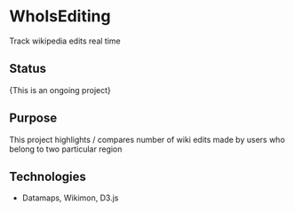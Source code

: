 # WhoIsEditing
Track wikipedia edits real time 

## Status

{This is an ongoing project}

## Purpose

This project highlights / compares number of wiki edits made by users who belong to two particular region

## Technologies
- Datamaps, Wikimon, D3.js
